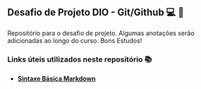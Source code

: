 ## Desafio de Projeto DIO - Git/Github :computer: :rocket:
Repositório para o desafio de projeto. Algumas anotações serão adicionadas ao longo do curso. Bons Estudos!

### Links úteis utilizados neste repositório :books:

* #### [Sintaxe Básica Markdown](https://www.markdownguide.org/basic-syntax/)

